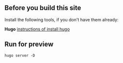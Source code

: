 ## Before you build this site

Install the following tools, if you don't have them already:

**Hugo** [instructions of install hugo](https://gohugo.io/getting-started/installing/)


## Run for preview

```shell
hugo server -D
```